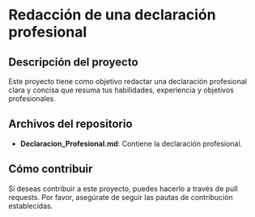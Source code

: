 # Redacción de una declaración profesional

## Descripción del proyecto
Este proyecto tiene como objetivo redactar una declaración profesional clara y concisa que resuma tus habilidades, experiencia y objetivos profesionales. 

## Archivos del repositorio
- **Declaracion_Profesional.md**: Contiene la declaración profesional.

## Cómo contribuir
Si deseas contribuir a este proyecto, puedes hacerlo a través de pull requests. Por favor, asegúrate de seguir las pautas de contribución establecidas.
